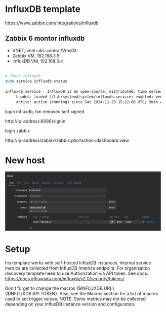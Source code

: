 # InfluxDB template

https://www.zabbix.com/integrations/influxdb

## Zabbix 6 montor influxdb

* VNET, vnet-uks-central/Vms03
* Zabbix VM, 192.168.3.5
* InfluxDB VM, 192.168.3.4

```bash

# Check influxdb
sudo service influxdb status

influxdb.service - InfluxDB is an open-source, distributed, time series database
     Loaded: loaded (/lib/systemd/system/influxdb.service; enabled; vendor preset: enabled)
     Active: active (running) since Sat 2024-11-23 15:12:00 UTC; 3min 4s ago
```

login influxdb, hm removed self signed

http://ip-address:8086/signin

login zabbix

http://ip-address/zabbix/zabbix.php?action=dashboard.view

# New host

![Influxdb host](https://github.com/spawnmarvel/linux-and-azure/blob/main/azure-extra-linux-vm/influxdb/images/influxdb_host.jpg)


# Setup

his template works with self-hosted InfluxDB instances. Internal service metrics are collected from InfluxDB /metrics endpoint. For organization discovery template need to use Authorization via API token. See docs: https://docs.influxdata.com/influxdb/v2.0/security/tokens/

Don't forget to change the macros {$INFLUXDB.URL}, {$INFLUXDB.API.TOKEN}. Also, see the Macros section for a list of macros used to set trigger values. NOTE. Some metrics may not be collected depending on your InfluxDB instance version and configuration.










